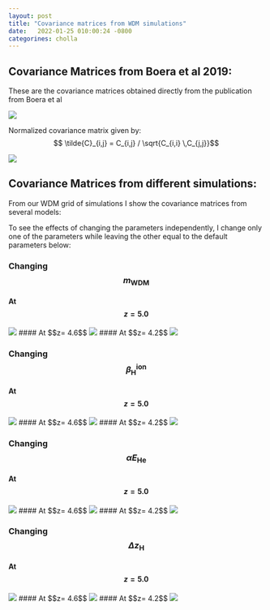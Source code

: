 ```yaml
---
layout: post
title: "Covariance matrices from WDM simulations"
date:   2022-01-25 010:00:24 -0800
categorines: cholla
---
```



## Covariance Matrices from Boera et al 2019:

These are the covariance matrices obtained directly from the publication from Boera et al

<img src="{{ site.url }}assets/images/covariance_matrix/covariance_matrix.png">

Normalized covariance matrix given by: $$ \tilde{C}_{i,j} = C_{i,j} / \sqrt{C_{i,i} \,C_{j,j}}$$ 

<img src="{{ site.url }}assets/images/covariance_matrix/covariance_matrix_normalized.png">



## Covariance Matrices from different simulations:

From our WDM grid of simulations I show the covariance matrices from several models:

To see the effects of changing the parameters independently, I change only one of the parameters while leaving the other equal to the default parameters below:


### Changing $$m_{\mathrm{WDM}}$$

#### At $$z= 5.0$$
<img src="{{ site.url }}assets/images/covariance_matrix/snap_25/cm_multiple_wdm_mass_normalized.png">
#### At $$z= 4.6$$
<img src="{{ site.url }}assets/images/covariance_matrix/snap_29/cm_multiple_wdm_mass_normalized.png">
#### At $$z= 4.2$$
<img src="{{ site.url }}assets/images/covariance_matrix/snap_33/cm_multiple_wdm_mass_normalized.png">

### Changing $$\beta_{\mathrm{H}}^{\mathrm{ion}}$$

#### At $$z= 5.0$$
<img src="{{ site.url }}assets/images/covariance_matrix/snap_25/cm_multiple_scale_H_ion_normalized.png">
#### At $$z= 4.6$$
<img src="{{ site.url }}assets/images/covariance_matrix/snap_29/cm_multiple_scale_H_ion_normalized.png">
#### At $$z= 4.2$$
<img src="{{ site.url }}assets/images/covariance_matrix/snap_33/cm_multiple_scale_H_ion_normalized.png">

### Changing $$\alpha E_{\mathrm{He}}$$

#### At $$z= 5.0$$
<img src="{{ site.url }}assets/images/covariance_matrix/snap_25/cm_multiple_scale_H_Eheat_normalized.png">
#### At $$z= 4.6$$
<img src="{{ site.url }}assets/images/covariance_matrix/snap_29/cm_multiple_scale_H_Eheat_normalized.png">
#### At $$z= 4.2$$
<img src="{{ site.url }}assets/images/covariance_matrix/snap_33/cm_multiple_scale_H_Eheat_normalized.png">

### Changing $$\Delta z_{\mathrm{H}}$$

#### At $$z= 5.0$$
<img src="{{ site.url }}assets/images/covariance_matrix/snap_25/cm_multiple_deltaZ_H_normalized.png">
#### At $$z= 4.6$$
<img src="{{ site.url }}assets/images/covariance_matrix/snap_29/cm_multiple_deltaZ_H_normalized.png">
#### At $$z= 4.2$$
<img src="{{ site.url }}assets/images/covariance_matrix/snap_33/cm_multiple_deltaZ_H_normalized.png">











